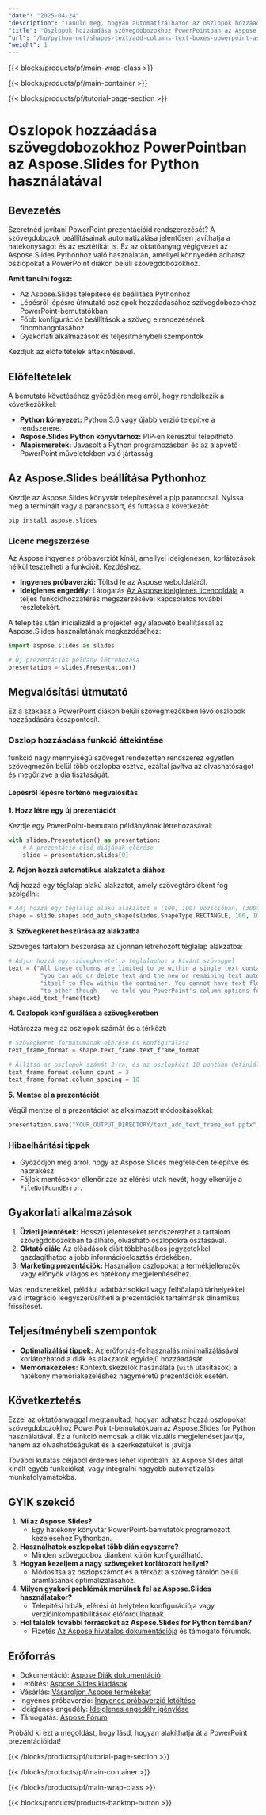 ```yaml
---
"date": "2025-04-24"
"description": "Tanuld meg, hogyan automatizálhatod az oszlopok hozzáadását a szövegdobozokhoz PowerPointban az Aspose.Slides Pythonhoz használatával. Könnyedén javíthatod az olvashatóságot és a prezentációk tervezését."
"title": "Oszlopok hozzáadása szövegdobozokhoz PowerPointban az Aspose.Slides for Python használatával"
"url": "/hu/python-net/shapes-text/add-columns-text-boxes-powerpoint-aspose-slides-python/"
"weight": 1
---
```


{{< blocks/products/pf/main-wrap-class >}}

{{< blocks/products/pf/main-container >}}

{{< blocks/products/pf/tutorial-page-section >}}
# Oszlopok hozzáadása szövegdobozokhoz PowerPointban az Aspose.Slides for Python használatával

## Bevezetés

Szeretnéd javítani PowerPoint prezentációid rendszerezését? A szövegdobozok beállításainak automatizálása jelentősen javíthatja a hatékonyságot és az esztétikát is. Ez az oktatóanyag végigvezet az Aspose.Slides Pythonhoz való használatán, amellyel könnyedén adhatsz oszlopokat a PowerPoint diákon belüli szövegdobozokhoz.

**Amit tanulni fogsz:**
- Az Aspose.Slides telepítése és beállítása Pythonhoz
- Lépésről lépésre útmutató oszlopok hozzáadásához szövegdobozokhoz PowerPoint-bemutatókban
- Főbb konfigurációs beállítások a szöveg elrendezésének finomhangolásához
- Gyakorlati alkalmazások és teljesítménybeli szempontok

Kezdjük az előfeltételek áttekintésével.

## Előfeltételek

A bemutató követéséhez győződjön meg arról, hogy rendelkezik a következőkkel:

- **Python környezet:** Python 3.6 vagy újabb verzió telepítve a rendszerére.
- **Aspose.Slides Python könyvtárhoz:** PIP-en keresztül telepíthető.
- **Alapismeretek:** Javasolt a Python programozásban és az alapvető PowerPoint műveletekben való jártasság.

## Az Aspose.Slides beállítása Pythonhoz

Kezdje az Aspose.Slides könyvtár telepítésével a pip paranccsal. Nyissa meg a terminált vagy a parancssort, és futtassa a következőt:

```bash
pip install aspose.slides
```

### Licenc megszerzése

Az Aspose ingyenes próbaverziót kínál, amellyel ideiglenesen, korlátozások nélkül tesztelheti a funkcióit. Kezdéshez:
- **Ingyenes próbaverzió:** Töltsd le az Aspose weboldaláról.
- **Ideiglenes engedély:** Látogatás [Az Aspose ideiglenes licencoldala](https://purchase.aspose.com/temporary-license/) a teljes funkcióhozzáférés megszerzésével kapcsolatos további részletekért.

A telepítés után inicializáld a projektet egy alapvető beállítással az Aspose.Slides használatának megkezdéséhez:

```python
import aspose.slides as slides

# Új prezentációs példány létrehozása
presentation = slides.Presentation()
```

## Megvalósítási útmutató

Ez a szakasz a PowerPoint diákon belüli szövegmezőkben lévő oszlopok hozzáadására összpontosít.

### Oszlop hozzáadása funkció áttekintése

funkció nagy mennyiségű szöveget rendezetten rendszerez egyetlen szövegmezőn belül több oszlopba osztva, ezáltal javítva az olvashatóságot és megőrizve a dia tisztaságát.

#### Lépésről lépésre történő megvalósítás

**1. Hozz létre egy új prezentációt**

Kezdje egy PowerPoint-bemutató példányának létrehozásával:

```python
with slides.Presentation() as presentation:
    # A prezentáció első diájának elérése
    slide = presentation.slides[0]
```

**2. Adjon hozzá automatikus alakzatot a diához**

Adj hozzá egy téglalap alakú alakzatot, amely szövegtárolóként fog szolgálni:

```python
# Adj hozzá egy téglalap alakú alakzatot a (100, 100) pozícióban, (300x300) méretben.
shape = slide.shapes.add_auto_shape(slides.ShapeType.RECTANGLE, 100, 100, 300, 300)
```

**3. Szövegkeret beszúrása az alakzatba**

Szöveges tartalom beszúrása az újonnan létrehozott téglalap alakzatba:

```python
# Adjon hozzá egy szövegkeretet a téglalaphoz a kívánt szöveggel
text = ("All these columns are limited to be within a single text container -- " +
         "you can add or delete text and the new or remaining text automatically adjusts " +
         "itself to flow within the container. You cannot have text flow from one container " +
         "to other though -- we told you PowerPoint's column options for text are limited!")
shape.add_text_frame(text)
```

**4. Oszlopok konfigurálása a szövegkeretben**

Határozza meg az oszlopok számát és a térközt:

```python
# Szövegkeret formátumának elérése és konfigurálása
text_frame_format = shape.text_frame.text_frame_format

# Állítsd az oszlopok számát 3-ra, és az oszlopközt 10 pontban definiáld
text_frame_format.column_count = 3
text_frame_format.column_spacing = 10
```

**5. Mentse el a prezentációt**

Végül mentse el a prezentációt az alkalmazott módosításokkal:

```python
presentation.save("YOUR_OUTPUT_DIRECTORY/text_add_text_frame_out.pptx", slides.export.SaveFormat.PPTX)
```

### Hibaelhárítási tippek

- Győződjön meg arról, hogy az Aspose.Slides megfelelően telepítve és naprakész.
- Fájlok mentésekor ellenőrizze az elérési utak nevét, hogy elkerülje a `FileNotFoundError`.

## Gyakorlati alkalmazások

1. **Üzleti jelentések:** Hosszú jelentéseket rendszerezhet a tartalom szövegdobozokban található, olvasható oszlopokra osztásával.
2. **Oktató diák:** Az előadások diáit többhasábos jegyzetekkel gazdagíthatod a jobb információelosztás érdekében.
3. **Marketing prezentációk:** Használjon oszlopokat a termékjellemzők vagy előnyök világos és hatékony megjelenítéséhez.

Más rendszerekkel, például adatbázisokkal vagy felhőalapú tárhelyekkel való integráció leegyszerűsítheti a prezentációk tartalmának dinamikus frissítését.

## Teljesítménybeli szempontok

- **Optimalizálási tippek:** Az erőforrás-felhasználás minimalizálásával korlátozhatod a diák és alakzatok egyidejű hozzáadását.
- **Memóriakezelés:** Kontextuskezelők használata (`with` utasítások) a hatékony memóriakezeléshez nagyméretű prezentációk esetén.

## Következtetés

Ezzel az oktatóanyaggal megtanultad, hogyan adhatsz hozzá oszlopokat szövegdobozokhoz PowerPoint-bemutatókban az Aspose.Slides for Python használatával. Ez a funkció nemcsak a diák vizuális megjelenését javítja, hanem az olvashatóságukat és a szerkezetüket is javítja.

További kutatás céljából érdemes lehet kipróbálni az Aspose.Slides által kínált egyéb funkciókat, vagy integrálni nagyobb automatizálási munkafolyamatokba.

## GYIK szekció

1. **Mi az Aspose.Slides?**
   - Egy hatékony könyvtár PowerPoint-bemutatók programozott kezeléséhez Pythonban.
2. **Használhatok oszlopokat több dián egyszerre?**
   - Minden szövegdoboz diánként külön konfigurálható.
3. **Hogyan kezeljem a nagy szövegeket korlátozott hellyel?**
   - Módosítsa az oszlopszámot és a térközt a szöveg tárolón belüli áramlásának optimalizálásához.
4. **Milyen gyakori problémák merülnek fel az Aspose.Slides használatakor?**
   - Telepítési hibák, elérési út helytelen konfigurációja vagy verzióinkompatibilitások előfordulhatnak.
5. **Hol találok további forrásokat az Aspose.Slides for Python témában?**
   - Fizetés [Az Aspose hivatalos dokumentációja](https://reference.aspose.com/slides/python-net/) és támogató fórumok.

## Erőforrás

- Dokumentáció: [Aspose Diák dokumentáció](https://reference.aspose.com/slides/python-net/)
- Letöltés: [Aspose Slides kiadások](https://releases.aspose.com/slides/python-net/)
- Vásárlás: [Vásároljon Aspose termékeket](https://purchase.aspose.com/buy)
- Ingyenes próbaverzió: [Ingyenes próbaverzió letöltése](https://releases.aspose.com/slides/python-net/)
- Ideiglenes engedély: [Ideiglenes engedély igénylése](https://purchase.aspose.com/temporary-license/)
- Támogatás: [Aspose Fórum](https://forum.aspose.com/c/slides/11)

Próbáld ki ezt a megoldást, hogy lásd, hogyan alakíthatja át a PowerPoint prezentációidat!

{{< /blocks/products/pf/tutorial-page-section >}}

{{< /blocks/products/pf/main-container >}}

{{< /blocks/products/pf/main-wrap-class >}}

{{< blocks/products/products-backtop-button >}}